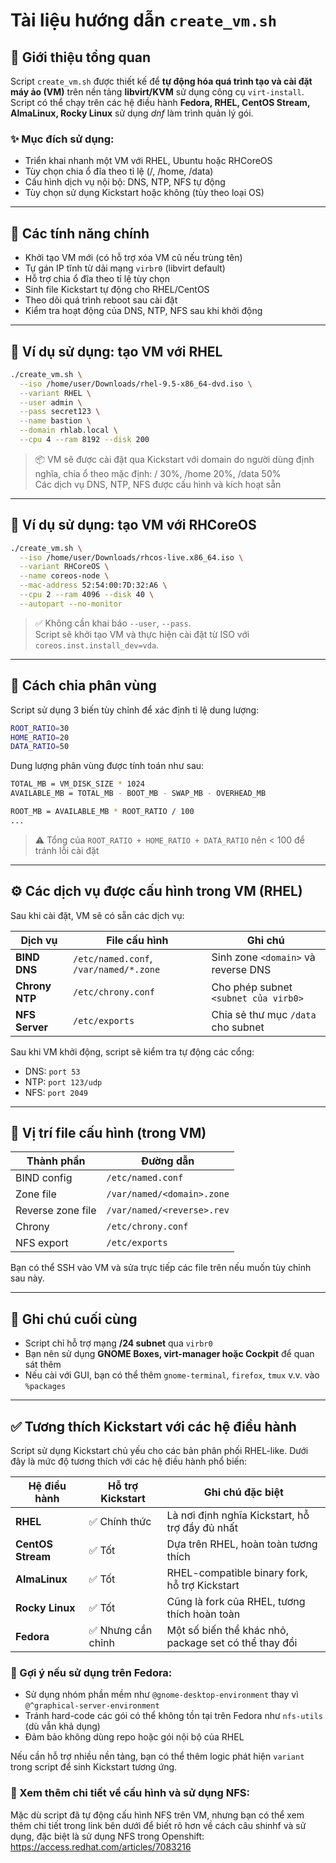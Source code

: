 # Tài liệu hướng dẫn `create_vm.sh`

## 📌 Giới thiệu tổng quan

Script `create_vm.sh` được thiết kế để **tự động hóa quá trình tạo và cài đặt máy ảo (VM)** trên nền tảng **libvirt/KVM** sử dụng công cụ `virt-install`.  
Script có thể chạy trên các hệ điều hành **Fedora, RHEL, CentOS Stream, AlmaLinux, Rocky Linux** sử dụng *dnf* làm trình quản lý gói.

### ✨ Mục đích sử dụng:

- Triển khai nhanh một VM với RHEL, Ubuntu hoặc RHCoreOS
- Tùy chọn chia ổ đĩa theo tỉ lệ (/, /home, /data)
- Cấu hình dịch vụ nội bộ: DNS, NTP, NFS tự động
- Tùy chọn sử dụng Kickstart hoặc không (tùy theo loại OS)

---

## 🧰 Các tính năng chính

- Khởi tạo VM mới (có hỗ trợ xóa VM cũ nếu trùng tên)
- Tự gán IP tĩnh từ dải mạng `virbr0` (libvirt default)
- Hỗ trợ chia ổ đĩa theo tỉ lệ tùy chọn
- Sinh file Kickstart tự động cho RHEL/CentOS
- Theo dõi quá trình reboot sau cài đặt
- Kiểm tra hoạt động của DNS, NTP, NFS sau khi khởi động

---

## 🚀 Ví dụ sử dụng: tạo VM với RHEL

```bash
./create_vm.sh \
  --iso /home/user/Downloads/rhel-9.5-x86_64-dvd.iso \
  --variant RHEL \
  --user admin \
  --pass secret123 \
  --name bastion \
  --domain rhlab.local \
  --cpu 4 --ram 8192 --disk 200
```

> 📦 VM sẽ được cài đặt qua Kickstart với domain do người dùng định nghĩa, chia ổ theo mặc định: / 30%, /home 20%, /data 50%  
> Các dịch vụ DNS, NTP, NFS được cấu hình và kích hoạt sẵn

---

## 🧱 Ví dụ sử dụng: tạo VM với RHCoreOS

```bash
./create_vm.sh \
  --iso /home/user/Downloads/rhcos-live.x86_64.iso \
  --variant RHCoreOS \
  --name coreos-node \
  --mac-address 52:54:00:7D:32:A6 \
  --cpu 2 --ram 4096 --disk 40 \
  --autopart --no-monitor
```

> ✅ Không cần khai báo `--user`, `--pass`.  
> Script sẽ khởi tạo VM và thực hiện cài đặt từ ISO với `coreos.inst.install_dev=vda`.

---

## 💾 Cách chia phân vùng

Script sử dụng 3 biến tùy chỉnh để xác định tỉ lệ dung lượng:

```bash
ROOT_RATIO=30
HOME_RATIO=20
DATA_RATIO=50
```

Dung lượng phân vùng được tính toán như sau:

```bash
TOTAL_MB = VM_DISK_SIZE * 1024
AVAILABLE_MB = TOTAL_MB - BOOT_MB - SWAP_MB - OVERHEAD_MB

ROOT_MB = AVAILABLE_MB * ROOT_RATIO / 100
...
```

> ⚠️ Tổng của `ROOT_RATIO + HOME_RATIO + DATA_RATIO` nên < 100 để tránh lỗi cài đặt

---

## ⚙️ Các dịch vụ được cấu hình trong VM (RHEL)

Sau khi cài đặt, VM sẽ có sẵn các dịch vụ:

| Dịch vụ | File cấu hình | Ghi chú |
|--------|----------------|--------|
| **BIND DNS** | `/etc/named.conf`, `/var/named/*.zone` | Sinh zone `<domain>` và reverse DNS |
| **Chrony NTP** | `/etc/chrony.conf` | Cho phép subnet `<subnet của virb0>` |
| **NFS Server** | `/etc/exports` | Chia sẻ thư mục `/data` cho subnet |

Sau khi VM khởi động, script sẽ kiểm tra tự động các cổng:

- DNS: `port 53`
- NTP: `port 123/udp`
- NFS: `port 2049`

---

## 📂 Vị trí file cấu hình (trong VM)

| Thành phần         | Đường dẫn                      |
|--------------------|--------------------------------|
| BIND config        | `/etc/named.conf`              |
| Zone file          | `/var/named/<domain>.zone`     |
| Reverse zone file  | `/var/named/<reverse>.rev`     |
| Chrony             | `/etc/chrony.conf`             |
| NFS export         | `/etc/exports`                 |

Bạn có thể SSH vào VM và sửa trực tiếp các file trên nếu muốn tùy chỉnh sau này.

---

## 📌 Ghi chú cuối cùng

- Script chỉ hỗ trợ mạng **/24 subnet** qua `virbr0`
- Bạn nên sử dụng **GNOME Boxes, virt-manager hoặc Cockpit** để quan sát thêm
- Nếu cài với GUI, bạn có thể thêm `gnome-terminal`, `firefox`, `tmux` v.v. vào `%packages`
---

## ✅ Tương thích Kickstart với các hệ điều hành

Script sử dụng Kickstart chủ yếu cho các bản phân phối RHEL-like. Dưới đây là mức độ tương thích với các hệ điều hành phổ biến:

| Hệ điều hành       | Hỗ trợ Kickstart | Ghi chú đặc biệt |
|--------------------|------------------|------------------|
| **RHEL**           | ✅ Chính thức    | Là nơi định nghĩa Kickstart, hỗ trợ đầy đủ nhất |
| **CentOS Stream**  | ✅ Tốt            | Dựa trên RHEL, hoàn toàn tương thích |
| **AlmaLinux**      | ✅ Tốt            | RHEL-compatible binary fork, hỗ trợ Kickstart |
| **Rocky Linux**    | ✅ Tốt            | Cũng là fork của RHEL, tương thích hoàn toàn |
| **Fedora**         | ✅ Nhưng cần chỉnh | Một số biến thể khác nhỏ, package set có thể thay đổi |

### 📝 Gợi ý nếu sử dụng trên Fedora:

- Sử dụng nhóm phần mềm như `@gnome-desktop-environment` thay vì `@^graphical-server-environment`
- Tránh hard-code các gói có thể không tồn tại trên Fedora như `nfs-utils` (dù vẫn khả dụng)
- Đảm bảo không dùng repo hoặc gói nội bộ của RHEL

Nếu cần hỗ trợ nhiều nền tảng, bạn có thể thêm logic phát hiện `variant` trong script để sinh Kickstart tương ứng.

### 📝 Xem thêm chi tiết về cấu hình và sử dụng NFS:
Mặc dù script đã tự động cấu hình NFS trên VM, nhưng bạn có thể xem thêm chi tiết trong link bên dưới để biết rõ hơn về cách câu shinhf và sử dụng, đặc biệt là sử dụng NFS trong Openshift:
https://access.redhat.com/articles/7083216